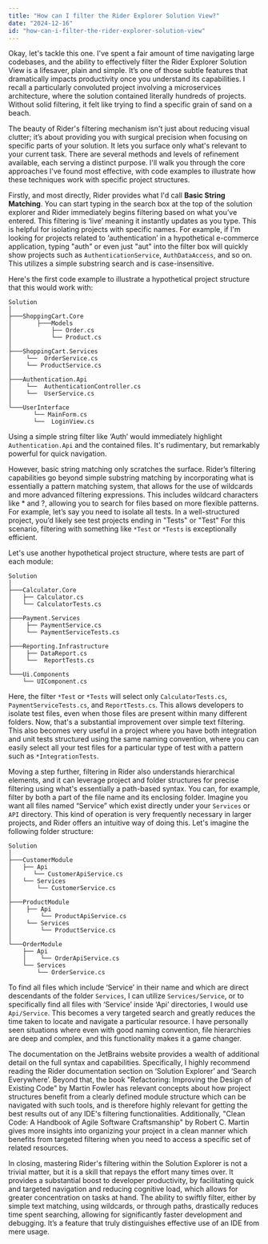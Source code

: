```yaml
---
title: "How can I filter the Rider Explorer Solution View?"
date: "2024-12-16"
id: "how-can-i-filter-the-rider-explorer-solution-view"
---
```


Okay, let's tackle this one. I've spent a fair amount of time navigating large codebases, and the ability to effectively filter the Rider Explorer Solution View is a lifesaver, plain and simple. It’s one of those subtle features that dramatically impacts productivity once you understand its capabilities. I recall a particularly convoluted project involving a microservices architecture, where the solution contained literally hundreds of projects. Without solid filtering, it felt like trying to find a specific grain of sand on a beach.

The beauty of Rider's filtering mechanism isn't just about reducing visual clutter; it’s about providing you with surgical precision when focusing on specific parts of your solution. It lets you surface only what's relevant to your current task. There are several methods and levels of refinement available, each serving a distinct purpose. I'll walk you through the core approaches I've found most effective, with code examples to illustrate how these techniques work with specific project structures.

Firstly, and most directly, Rider provides what I'd call **Basic String Matching**. You can start typing in the search box at the top of the solution explorer and Rider immediately begins filtering based on what you’ve entered. This filtering is ‘live’ meaning it instantly updates as you type. This is helpful for isolating projects with specific names. For example, if I'm looking for projects related to ‘authentication’ in a hypothetical e-commerce application, typing "auth" or even just "aut" into the filter box will quickly show projects such as `AuthenticationService`, `AuthDataAccess`, and so on. This utilizes a simple substring search and is case-insensitive.

Here's the first code example to illustrate a hypothetical project structure that this would work with:

```
Solution
│
├───ShoppingCart.Core
│       ├───Models
│           ├── Order.cs
│           └── Product.cs
│
├───ShoppingCart.Services
│    └──  OrderService.cs
│    └── ProductService.cs
│
├───Authentication.Api
│    └──  AuthenticationController.cs
│    └──  UserService.cs
│
└───UserInterface
       └── MainForm.cs
       └──  LoginView.cs
```

Using a simple string filter like ‘Auth’ would immediately highlight `Authentication.Api` and the contained files. It's rudimentary, but remarkably powerful for quick navigation.

However, basic string matching only scratches the surface. Rider’s filtering capabilities go beyond simple substring matching by incorporating what is essentially a pattern matching system, that allows for the use of wildcards and more advanced filtering expressions. This includes wildcard characters like * and ?, allowing you to search for files based on more flexible patterns. For example, let’s say you need to isolate all tests. In a well-structured project, you’d likely see test projects ending in "Tests" or "Test" For this scenario, filtering with something like `*Test` or `*Tests` is exceptionally efficient.

Let's use another hypothetical project structure, where tests are part of each module:

```
Solution
│
├───Calculator.Core
│   ├── Calculator.cs
│   └── CalculatorTests.cs
│
├───Payment.Services
│    ├── PaymentService.cs
│    └── PaymentServiceTests.cs
│
├───Reporting.Infrastructure
│    ├── DataReport.cs
│    └──  ReportTests.cs
│
└───Ui.Components
    └── UIComponent.cs
```

Here, the filter `*Test` or `*Tests` will select only `CalculatorTests.cs`, `PaymentServiceTests.cs`, and `ReportTests.cs`. This allows developers to isolate test files, even when those files are present within many different folders. Now, that's a substantial improvement over simple text filtering. This also becomes very useful in a project where you have both integration and unit tests structured using the same naming convention, where you can easily select all your test files for a particular type of test with a pattern such as `*IntegrationTests`.

Moving a step further, filtering in Rider also understands hierarchical elements, and it can leverage project and folder structures for precise filtering using what's essentially a path-based syntax. You can, for example, filter by both a part of the file name and its enclosing folder. Imagine you want all files named “Service” which exist directly under your `Services` or `API` directory. This kind of operation is very frequently necessary in larger projects, and Rider offers an intuitive way of doing this. Let's imagine the following folder structure:

```
Solution
│
├───CustomerModule
│   ├── Api
│      └── CustomerApiService.cs
│   └── Services
│       └── CustomerService.cs
│
├───ProductModule
│    ├── Api
│        └── ProductApiService.cs
│    └── Services
│        └── ProductService.cs
│
└───OrderModule
    ├── Api
    │    └── OrderApiService.cs
    └── Services
        └── OrderService.cs

```
To find all files which include ‘Service’ in their name and which are direct descendants of the folder `Services`, I can utilize `Services/Service`, or to specifically find all files with ‘Service’ inside ‘Api’ directories, I would use `Api/Service`. This becomes a very targeted search and greatly reduces the time taken to locate and navigate a particular resource. I have personally seen situations where even with good naming convention, file hierarchies are deep and complex, and this functionality makes it a game changer.

The documentation on the JetBrains website provides a wealth of additional detail on the full syntax and capabilities. Specifically, I highly recommend reading the Rider documentation section on ‘Solution Explorer’ and ‘Search Everywhere’. Beyond that, the book "Refactoring: Improving the Design of Existing Code" by Martin Fowler has relevant concepts about how project structures benefit from a clearly defined module structure which can be navigated with such tools, and is therefore highly relevant for getting the best results out of any IDE's filtering functionalities. Additionally, "Clean Code: A Handbook of Agile Software Craftsmanship" by Robert C. Martin gives more insights into organizing your project in a clean manner which benefits from targeted filtering when you need to access a specific set of related resources.

In closing, mastering Rider's filtering within the Solution Explorer is not a trivial matter, but it is a skill that repays the effort many times over. It provides a substantial boost to developer productivity, by facilitating quick and targeted navigation and reducing cognitive load, which allows for greater concentration on tasks at hand. The ability to swiftly filter, either by simple text matching, using wildcards, or through paths, drastically reduces time spent searching, allowing for significantly faster development and debugging. It’s a feature that truly distinguishes effective use of an IDE from mere usage.

